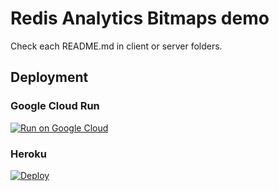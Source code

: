 # Redis Analytics Bitmaps demo

Check each README.md in client or server folders.

## Deployment

### Google Cloud Run

[![Run on Google
Cloud](https://deploy.cloud.run/button.svg)](https://deploy.cloud.run/?git_repo=https://github.com/RemoteCraftsmen/redis-analytics-bitmaps.git)

### Heroku

[![Deploy](https://www.herokucdn.com/deploy/button.svg)](https://heroku.com/deploy)
